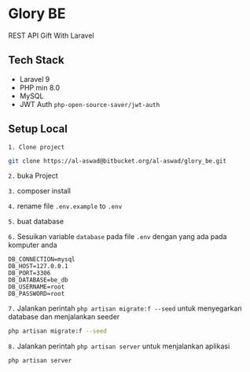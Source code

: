 # Glory BE

REST API Gift With Laravel

## Tech Stack

-   Laravel 9
-   PHP min 8.0
-   MySQL
-   JWT Auth `php-open-source-saver/jwt-auth`

## Setup Local

`1. Clone project`

```bash
git clone https://al-aswad@bitbucket.org/al-aswad/glory_be.git
```

`2.` buka Project

`3.` composer install

`4.` rename file `.env.example` to `.env`

`5.` buat database

`6.` Sesuikan variable `database` pada file `.env` dengan yang ada pada komputer anda

```
DB_CONNECTION=mysql
DB_HOST=127.0.0.1
DB_PORT=3306
DB_DATABASE=be_db
DB_USERNAME=root
DB_PASSWORD=root
```

`7.` Jalankan perintah `php artisan migrate:f --seed` untuk menyegarkan database dan menjalankan seeder

```bash
php artisan migrate:f --seed
```

`8.` Jalankan perintah `php artisan server` untuk menjalankan aplikasi

```bash
php artisan server
```
